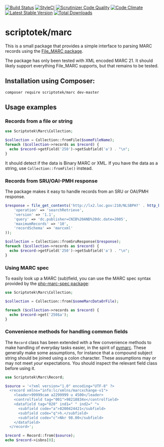 [![Build Status](https://img.shields.io/travis/scriptotek/php-marc.svg?style=flat-square)](https://travis-ci.org/scriptotek/php-marc)
[![StyleCI](https://styleci.io/repos/41363199/shield)](https://styleci.io/repos/41363199)
[![Scrutinizer Code Quality](https://img.shields.io/scrutinizer/g/scriptotek/php-marc.svg?style=flat-square)](https://scrutinizer-ci.com/g/scriptotek/php-marc/?branch=master)
[![Code Climate](https://img.shields.io/codeclimate/github/scriptotek/marc.svg?style=flat-square)](https://codeclimate.com/github/scriptotek/marc)
[![Latest Stable Version](http://img.shields.io/packagist/v/scriptotek/marc.svg?style=flat-square)](https://packagist.org/packages/scriptotek/marc)
[![Total Downloads](http://img.shields.io/packagist/dt/scriptotek/marc.svg?style=flat-square)](https://packagist.org/packages/scriptotek/marc)

# scriptotek/marc

This is a small package that provides a simple interface to parsing
MARC records using the [File_MARC package](https://github.com/pear/File_MARC).

The package has only been tested with XML encoded MARC 21.
It should likely support everything File_MARC supports, but that
remains to be tested.

## Installation using Composer:

```
composer require scriptotek/marc dev-master
```

## Usage examples

### Records from a file or string

```php
use Scriptotek\Marc\Collection;

$collection = Collection::fromFile($someFileName);
foreach ($collection->records as $record) {
  echo $record->getField('250')->getSubfield('a') . "\n";
}
```
It should detect if the data is Binary MARC or XML.
If you have the data as a string, use
`Collection::fromFile()` instead.

### Records from SRU/OAI-PMH response

The package makes it easy to handle records from an SRU or OAI/PMH response.

```php
$response = file_get_contents('http://lx2.loc.gov:210/NLSBPH?' . http_build_query(array(
    'operation' => 'searchRetrieve',
    'version' => '1.1',
    'query' => 'dc.publisher=CNIB%20AND%20dc.date=2005',
    'maximumRecords' => '10',
    'recordSchema' => 'marcxml'
));

$collection = Collection::fromSruResponse($response);
foreach ($collection->records as $record) {
  echo $record->getField('250')->getSubfield('a') . "\n";
}

```

### Using MARC spec

To easily look up a MARC (sub)field, you can use the MARC spec syntax provided
by the [php-marc-spec package](https://github.com/MARCspec/php-marc-spec):

```php
use Scriptotek\Marc\Collection;

$collection = Collection::from($someMarcDataOrFile);

foreach ($collection->records as $record) {
  echo $record->get('250$a');
}
```

### Convenience methods for handling common fields

The `Record` class has been extended with a few convenience methods to make
handling of everyday tasks easier, in the spirit of
[pymarc](https://github.com/edsu/pymarc). These generally make some
assumptions, for instance that a compound subject string should be joined using
a colon character.
These assumptions may or may not meet *your* expectations. You should inspect
the relevant field class before using it.

```php
use Scriptotek\Marc\Record;

$source = '<?xml version="1.0" encoding="UTF-8" ?>
  <record xmlns="info:lc/xmlns/marcxchange-v1">
    <leader>99999cam a2299999 u 4500</leader>
    <controlfield tag="001">98218834x</controlfield>
    <datafield tag="020" ind1=" " ind2=" ">
      <subfield code="a">8200424421</subfield>
      <subfield code="q">h.</subfield>
      <subfield code="c">Nkr 98.00</subfield>
    </datafield>
  </record>';

$record = Record::from($source);
echo $record->isbns[0];

```
